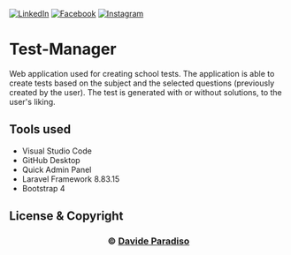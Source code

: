 [![LinkedIn][linkedin-shield]][linkedin-url]
[![Facebook][facebook-shield]][facebook-url]
[![Instagram][instagram-shield]][instagram-url]

<div id="top"></div>             
                    
# Test-Manager
Web application used for creating school tests. The application is able to create tests based on the subject and the selected questions (previously created by the user). The test is generated with or without solutions, to the user's liking. 

## Tools used
- Visual Studio Code
- GitHub Desktop 
- Quick Admin Panel
- Laravel Framework 8.83.15
- Bootstrap 4

## License & Copyright

<div align="center">
  <h3 align="center">&copy; <a href="https://davideparadiso.ch/">Davide Paradiso </a></h3>
</div> 


<!-- MARKDOWN LINKS & IMAGES -->
[linkedin-shield]: https://img.shields.io/badge/-LinkedIn-black.svg?style=for-the-badge&logo=linkedin&color=blue&colorB=white
[facebook-shield]: https://img.shields.io/badge/-Facebook-black.svg?style=for-the-badge&logo=facebook&colorB=white
[instagram-shield]: https://img.shields.io/badge/-Instagram-black.svg?style=for-the-badge&logo=instagram&colorB=white
[linkedin-url]: https://www.linkedin.com/in/davide-paradiso-585bb717b
[facebook-url]: https://www.facebook.com/profile.php?id=100081916540134
[instagram-url]: https://www.instagram.com/davideparadiso.ch/
